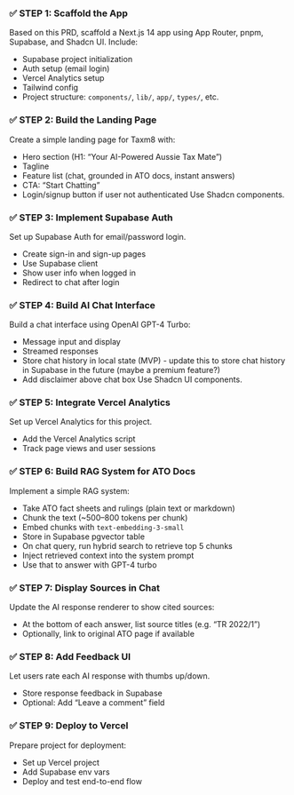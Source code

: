 ### ✅ STEP 1: Scaffold the App

Based on this PRD, scaffold a Next.js 14 app using App Router, pnpm, Supabase, and Shadcn UI. Include:

- Supabase project initialization
- Auth setup (email login)
- Vercel Analytics setup
- Tailwind config
- Project structure: `components/`, `lib/`, `app/`, `types/`, etc.

### ✅ STEP 2: Build the Landing Page

Create a simple landing page for Taxm8 with:

- Hero section (H1: “Your AI-Powered Aussie Tax Mate”)
- Tagline
- Feature list (chat, grounded in ATO docs, instant answers)
- CTA: “Start Chatting”
- Login/signup button if user not authenticated
  Use Shadcn components.

### ✅ STEP 3: Implement Supabase Auth

Set up Supabase Auth for email/password login.

- Create sign-in and sign-up pages
- Use Supabase client
- Show user info when logged in
- Redirect to chat after login

### ✅ STEP 4: Build AI Chat Interface

Build a chat interface using OpenAI GPT-4 Turbo:

- Message input and display
- Streamed responses
- Store chat history in local state (MVP) - update this to store chat history in Supabase in the future (maybe a premium feature?)
- Add disclaimer above chat box
  Use Shadcn UI components.

### ✅ STEP 5: Integrate Vercel Analytics

Set up Vercel Analytics for this project.

- Add the Vercel Analytics script
- Track page views and user sessions

### ✅ STEP 6: Build RAG System for ATO Docs

Implement a simple RAG system:

- Take ATO fact sheets and rulings (plain text or markdown)
- Chunk the text (~500–800 tokens per chunk)
- Embed chunks with `text-embedding-3-small`
- Store in Supabase pgvector table
- On chat query, run hybrid search to retrieve top 5 chunks
- Inject retrieved context into the system prompt
- Use that to answer with GPT-4 turbo

### ✅ STEP 7: Display Sources in Chat

Update the AI response renderer to show cited sources:

- At the bottom of each answer, list source titles (e.g. “TR 2022/1”)
- Optionally, link to original ATO page if available

### ✅ STEP 8: Add Feedback UI

Let users rate each AI response with thumbs up/down.

- Store response feedback in Supabase
- Optional: Add “Leave a comment” field

### ✅ STEP 9: Deploy to Vercel

Prepare project for deployment:

- Set up Vercel project
- Add Supabase env vars
- Deploy and test end-to-end flow
